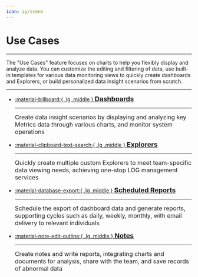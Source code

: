 ```yaml
---
icon: zy/scene
---
```

# Use Cases
---

The "Use Cases" feature focuses on charts to help you flexibly display and analyze data. You can customize the editing and filtering of data, use built-in templates for various data monitoring views to quickly create dashboards and Explorers, or build personalized data insight scenarios from scratch.

---

<div class="grid cards" markdown>

-   [:material-billboard:{ .lg .middle } <font size=4>__Dashboards__](dashboard/index.md)</font> 

    ---

    <font size=3>Create data insight scenarios by displaying and analyzing key Metrics data through various charts, and monitor system operations</font>


-   [:material-clipboard-text-search:{ .lg .middle } <font size=4>__Explorers__](explorer/index.md)</font>

    ---

    <font size=3>Quickly create multiple custom Explorers to meet team-specific data viewing needs, achieving one-stop LOG management services</font>



-   [:material-database-export:{ .lg .middle } <font size=4>__Scheduled Reports__](report.md)</font>

    ---

    <font size=3>Schedule the export of dashboard data and generate reports, supporting cycles such as daily, weekly, monthly, with email delivery to relevant individuals</font>


-   [:material-note-edit-outline:{ .lg .middle } <font size=4>__Notes__](note.md)</font>

    ---

    <font size=3>Create notes and write reports, integrating charts and documents for analysis, share with the team, and save records of abnormal data</font>


</div>
